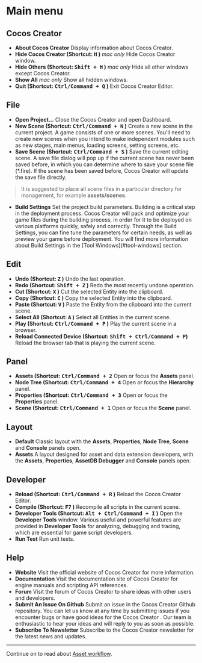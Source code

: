 # Main menu

## Cocos Creator
* **About Cocos Creator**
Display information about Cocos Creator.
* **Hide Cocos Creator (Shortcut: <kbd>H</kbd> )**
*mac only* Hide Cocos Creator window.
* **Hide Others (Shortcut: <kbd>Shift + H</kbd> )**
*mac only* Hide all other windows except Cocos Creator.
* **Show All**
*mac only* Show all hidden windows.
* **Quit (Shortcut: <kbd>Ctrl/Command + Q</kbd> )**
Exit Cocos Creator Editor.

## File
* **Open Project...**
Close the Cocos Creator and open Dashboard.
* **New Scene (Shortcut: <kbd>Ctrl/Command + N</kbd> )**
Create a new scene in the current project.
A game consists of one or more scenes. You'll need to create new scenes when you intend to make independent modules such as new stages, main menus, loading screens, setting screens, etc.
* **Save Scene (Shortcut: <kbd>Ctrl/Command + S</kbd> )**
Save the current editing scene.
A save file dialog will pop up if the current scene has never been saved before, in which you can determine where to save your scene file (*.fire). If the scene has been saved before, Cocos Creator will update the save file directly.
> It is suggested to place all scene files in a particular directory for management, for example **assets/scenes**.
* **Build Settings**
Set the project build parameters.
Building is a critical step in the deployment process. Cocos Creator will pack and optimize your game files during the building process, in order for it to be deployed on various platforms quickly, safely and correctly. Through the Build Settings, you can fine tune the parameters for certain needs, as well as preview your game before deployment.
You will find more information about Build Settings in the [Tool Windows](#tool-windows] section.

## Edit
* **Undo (Shortcut: <kbd>Z</kbd> )**
Undo the last operation.
* **Redo (Shortcut: <kbd>Shift + Z</kbd> )**
Redo the most recently undone operation.
* **Cut (Shortcut: <kbd>X</kbd> )**
Cut the selected Entity into the clipboard.
* **Copy (Shortcut: <kbd>C</kbd> )**
Copy the selected Entity into the clipboard.
* **Paste (Shortcut: <kbd>V</kbd> )**
Paste the Entity from the clipboard into the current scene.
* **Select All (Shortcut: <kbd>A</kbd> )**
Select all Entities in the current scene.
* **Play (Shortcut: <kbd>Ctrl/Command + P</kbd> )**
Play the current scene in a browser.
* **Reload Connected Device (Shortcut: <kbd>Shift + Ctrl/Command + P</kbd>)**
Reload the browser tab that is playing the current scene.

## Panel
* **Assets (Shortcut: <kbd>Ctrl/Command + 2</kbd>**
Open or focus the **Assets** panel.
* **Node Tree (Shortcut: <kbd>Ctrl/Command + 4</kbd>**
Open or focus the **Hierarchy** panel.
* **Properties (Shortcut: <kbd>Ctrl/Command + 3</kbd>**
Open or focus the **Properties** panel.
* **Scene (Shortcut: <kbd>Ctrl/Command + 1</kbd>**
Open or focus the **Scene** panel.

## Layout
* **Default**
Classic layout with the **Assets**, **Properties**, **Node Tree**, **Scene** and **Console** panels open.
* **Assets**
A layout designed for asset and data extension developers, with the **Assets**, **Properties**, **AssetDB Debugger** and **Console** panels open.


## Developer
* **Reload (Shortcut: <kbd>Ctrl/Command + R</kbd> )**
Reload the Cocos Creator Editor.
* **Compile (Shortcut: <kbd>F7</kbd> )**
Recompile all scripts in the current scene.
* **Developer Tools (Shortcut: <kbd>Alt + Ctrl/Command + I</kbd> )**
Open the **Developer Tools** window.
Various useful and powerful features are provided in **Developer Tools** for analyzing, debugging and tracing, which are essential for game script developers. 
* **Run Test**
Run unit tests.


## Help
* **Website**
Visit the official website of Cocos Creator for more information.
* **Documentation**
Visit the documentation site of Cocos Creator for engine manuals and scripting API references.
* **Forum**
Visit the forum of Cocos Creator to share ideas with other users and developers.
* **Submit An Issue On Github**
Submit an issue in the Cocos Creator Github repository. You can let us know at any time by submitting issues if you encounter bugs or have good ideas for the Cocos Creator . Our team is enthusiastic to hear your ideas and will reply to you as soon as possible.
* **Subscribe To Newsletter**
Subscribe to the Cocos Creator newsletter for the latest news and updates.

---

Continue on to read about [Asset workflow](../../asset-workflow/index.md).
